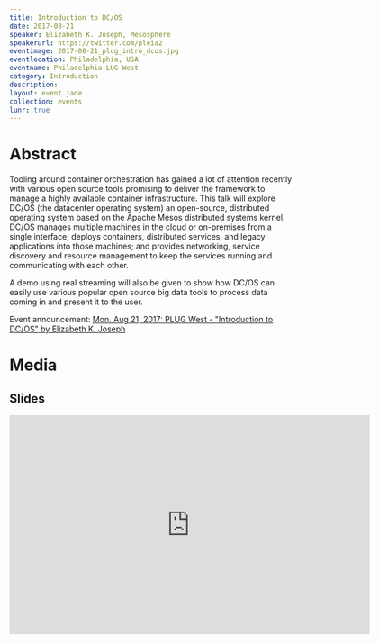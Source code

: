 ```yaml
---
title: Introduction to DC/OS
date: 2017-08-21
speaker: Elizabeth K. Joseph, Mesosphere
speakerurl: https://twitter.com/pleia2
eventimage: 2017-08-21_plug_intro_dcos.jpg
eventlocation: Philadelphia, USA
eventname: Philadelphia LUG West
category: Introduction
description: 
layout: event.jade
collection: events
lunr: true
---
```


# Abstract

Tooling around container orchestration has gained a lot of attention recently with various open source tools promising to deliver the framework to manage a highly available container infrastructure.  This talk will explore DC/OS (the datacenter operating system) an open-source, distributed operating system based on the Apache Mesos distributed systems kernel. DC/OS manages multiple machines in the cloud or on-premises from a single interface; deploys containers, distributed services, and legacy applications into those machines; and provides networking, service discovery and resource management to keep the services running and communicating with each other.

A demo using real streaming will also be given to show how DC/OS can easily use various popular open source big data tools to process data coming in and present it to the user.

Event announcement: <a href="http://lists.netisland.net/archives/plug/plug-2017-08/msg00038.html">Mon, Aug 21, 2017: PLUG West - "Introduction to DC/OS" by Elizabeth K. Joseph</a>

# Media
## Slides

<iframe src="https://docs.google.com/presentation/d/1ZPziBDHIOwqBwVirw7AAa0tA5ulJuppvVPhIwrLGGsY/embed?start=false&loop=false&delayms=3000" frameborder="0" width="640" height="389" allowfullscreen="true" mozallowfullscreen="true" webkitallowfullscreen="true"></iframe>
